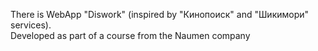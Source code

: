 There is WebApp "Diswork" (inspired by "Кинопоиск" and "Шикимори" services).<br>
Developed as part of a course from the Naumen company